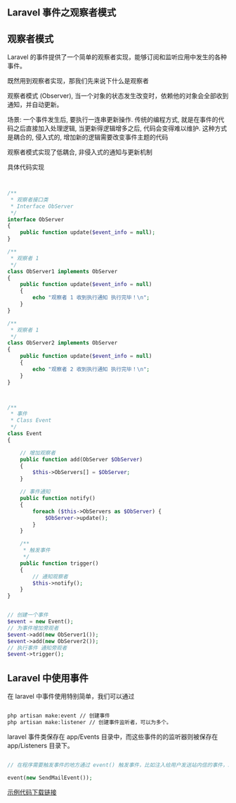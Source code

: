 ## Laravel 事件之观察者模式

## 观察者模式

Laravel 的事件提供了一个简单的观察者实现，能够订阅和监听应用中发生的各种事件。

既然用到观察者实现，那我们先来说下什么是观察者

观察者模式 (Observer), 当一个对象的状态发生改变时，依赖他的对象会全部收到通知，并自动更新。

场景: 一个事件发生后, 要执行一连串更新操作. 传统的编程方式, 就是在事件的代码之后直接加入处理逻辑, 当更新得逻辑增多之后, 代码会变得难以维护. 这种方式是耦合的, 侵入式的, 增加新的逻辑需要改变事件主题的代码

观察者模式实现了低耦合, 非侵入式的通知与更新机制

具体代码实现

```php
    

/**
 * 观察者接口类
 * Interface ObServer
 */
interface ObServer
{
    public function update($event_info = null);
}

/**
 * 观察者 1
 */
class ObServer1 implements ObServer
{
    public function update($event_info = null)
    {
        echo "观察者 1 收到执行通知 执行完毕！\n";
    }
}

/**
 * 观察者 1
 */
class ObServer2 implements ObServer
{
    public function update($event_info = null)
    {
        echo "观察者 2 收到执行通知 执行完毕！\n";
    }
}



/**
 * 事件
 * Class Event
 */
class Event
{

    // 增加观察者
    public function add(ObServer $ObServer)
    {
        $this->ObServers[] = $ObServer;
    }

    // 事件通知
    public function notify()
    {
        foreach ($this->ObServers as $ObServer) {
            $ObServer->update();
        }
    }

    /**
     * 触发事件
     */
    public function trigger()
    {
        // 通知观察者
        $this->notify();
    }
}


// 创建一个事件
$event = new Event();
// 为事件增加旁观者
$event->add(new ObServer1());
$event->add(new ObServer2());
// 执行事件 通知旁观者
$event->trigger();

```

## Laravel 中使用事件

在 laravel 中事件使用特别简单，我们可以通过

```bash

php artisan make:event // 创建事件
php artisan make:listener // 创建事件监听者，可以为多个。 

```
laravel 事件类保存在 app/Events 目录中，而这些事件的的监听器则被保存在 app/Listeners 目录下。

```php

// 在程序需要触发事件的地方通过 event() 触发事件，比如注入给用户发送站内信的事件，发送邮件的事件

event(new SendMailEvent());

```


[示例代码下载链接](https://github.com/cxp1539/laravel-core-learn/blob/master/code/Class6.php)